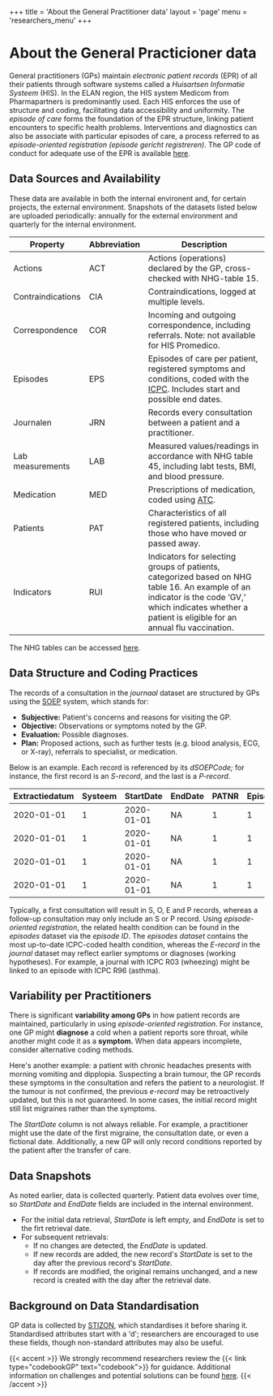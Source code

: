 +++
title = 'About the General Practitioner data'
layout = 'page'
menu = 'researchers_menu'
+++

# About the General Practicioner data
General practitioners (GPs) maintain *electronic patient records* (EPR) of all their patients through software systems called a *Huisartsen Informatie Systeem* (HIS). In the ELAN region, the HIS system Medicom from Pharmapartners is predominantly used. Each HIS enforces the use of structure and coding, facilitating data accessibility and uniformity. The *episode of care* forms the foundation of the EPR structure, linking patient encounters to specific health problems. Interventions and diagnostics can also be associate with particular episodes of care, a process referred to as *episode-oriented registration (episode gericht registreren)*. The GP code of conduct for adequate use of the EPR is available [here](https://www.nhg.org/praktijkvoering/informatisering/richtlijn-adequate-dossiervorming-epd/).

## Data Sources and Availability

These data are available in both the internal environent and, for certain projects, the external environment. Snapshots of the datasets listed below are uploaded periodically: annually for the external environment and quarterly for the internal environment.

| Property          | Abbreviation | Description                                                                                                                                                                                                                                                                                                                                         |
|-------------------|--------------|-----------------------------------------------------------------------------------------------------------------------------------------------------------------------------------------------------------------------------------------------------------------------------------------------------------------------------------------------------|
| Actions           | ACT          | Actions (operations) declared by the GP, cross-checked with NHG-table 15. |
| Contraindications | CIA          | Contraindications, logged at multiple levels. |
| Correspondence    | COR          | Incoming and outgoing correspondence, including referrals. Note: not available for HIS Promedico. |
Episodes | EPS | Episodes of care per patient, registered symptoms and conditions, coded with the [ICPC](https://www.nhg.org/praktijkvoering/informatisering/registratie-adviezen-icpc-nhg-standaarden/). Includes start and possible end dates. |
Journalen | JRN | Records every consultation between a patient and a practitioner. |
| Lab measurements | LAB | Measured values/readings in accordance with NHG table 45, including labt tests, BMI, and blood pressure. |
Medication | MED | Prescriptions of medication, coded using [ATC](https://go.drugbank.com/atc). |
Patients | PAT | Characteristics of all registered patients, including those who have moved or passed away. |
Indicators | RUI | Indicators for selecting groups of patients, categorized based on NHG table 16. An example of an indicator is the code ‘GV,’ which indicates whether a patient is eligible for an annual flu vaccination. |

The NHG tables can be accessed [here](https://github.com/elan-dcc/org/tree/main/NHG_tables).

## Data Structure and Coding Practices
The records of a consultation in the *journaal* dataset are structured by GPs using the [SOEP](https://nl.wikipedia.org/wiki/SOEPstatus) system, which stands for:

- **Subjective:** Patient's concerns and reasons for visiting the GP.
- **Objective:** Observations or symptoms noted by the GP.
- **Evaluation:** Possible diagnoses.
- **Plan:** Proposed actions, such as further tests (e.g. blood analysis, ECG, or X-ray), referrals to specialist, or medication.

Below is an example. Each record is referenced by its *dSOEPCode;* for instance, the first record is an *S-record*, and the last is a *P-record*.

|Extractiedatum|Systeem|StartDate |EndDate   |PATNR|EpisodeID|dDatum     |dSOEPCode|Omschrijving|
|--------------|-------|----------|----------|-----|---------|-----------|---------|------------|
|2020-01-01    |1      |2020-01-01|NA        |1    | 1       | 2019-12-12|S        |cold        |
|2020-01-01    |1      |2020-01-01|NA        |1    | 1       | 2019-12-12|O        |            |
|2020-01-01    |1      |2020-01-01|NA        |1    | 1       | 2019-12-12|E        |            |
|2020-01-01    |1      |2020-01-01|NA        |1    | 1       | 2019-12-12|P        |            |

Typically, a first consultation will result in S, O, E and P records, whereas a follow-up consultation may only include an S or P record. Using *episode-oriented registration*, the related health condition can be found in the *episodes* dataset via the *episode ID*. The *episodes dataset* contains the most up-to-date ICPC-coded health condition, whereas the *E-record* in the *journal* dataset may reflect earlier symptoms or diagnoses (working hypotheses). For example, a journal with ICPC R03 (wheezing) might be linked to an episode with ICPC R96 (asthma).

## Variability per Practitioners
There is significant **variability among GPs** in how patient records are maintained, particularly in using *episode-oriented registration*. For instance, one GP might **diagnose** a cold when a patient reports sore throat, while another might code it as a **symptom.** When data appears incomplete, consider alternative coding methods.

Here's another example: a patient with chronic headaches presents with morning vomiting and dipplopia. Suspecting a brain tumour, the GP records these symptoms in the consultation and refers the patient to a neurologist. If the tumour is not confirmed, the previous *e-record* may be retroactively updated, but this is not guaranteed. In some cases, the initial record might still list migraines rather than the symptoms.

The *StartDate* column is not always reliable. For example, a practitioner might use the date of the first migraine, the consultation date, or even a fictional date. Additionally, a new GP will only record conditions reported by the patient after the transfer of care.

## Data Snapshots
As noted earlier, data is collected quarterly. Patient data evolves over time, so *StartDate* and *EndDate* fields are included in the internal environment.

- For the initial data retrieval, *StartDate* is left empty, and *EndDate* is set to the firt retrieval date.
- For subsequent retrievals:
    - If no changes are detected, the *EndDate* is updated.
    - If new records are added, the new record's *StartDate* is set to the day after the previous record's *StartDate*.
    - If records are modified, the original remains unchanged, and a new record is created with the day after the retrieval date.

## Background on Data Standardisation
GP data is collected by [STIZON](https://stizon.nl/), which standardises it before sharing it. Standardised attributes start with a 'd'; researchers are encouraged to use these fields, though non-standard attributes may also be useful.

{{< accent >}}
We strongly recommend researchers review the {{< link type="codebookGP" text="codebook">}} for guidance. Additional information on challenges and potential solutions can be found <a href = "https://github.com/elan-dcc/org/blob/main/QandA.md" target="_blank" alt="Q and A">here</a>.
{{< /accent >}}